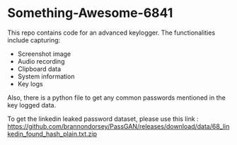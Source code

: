 # Something-Awesome-6841
This repo contains code for an advanced keylogger. The functionalities include capturing:
- Screenshot image
- Audio recording
- Clipboard data
- System information
- Key logs

Also, there is a python file to get any common passwords mentioned in the key logged data. 

To get the linkedin leaked password dataset, please use this link : https://github.com/brannondorsey/PassGAN/releases/download/data/68_linkedin_found_hash_plain.txt.zip
